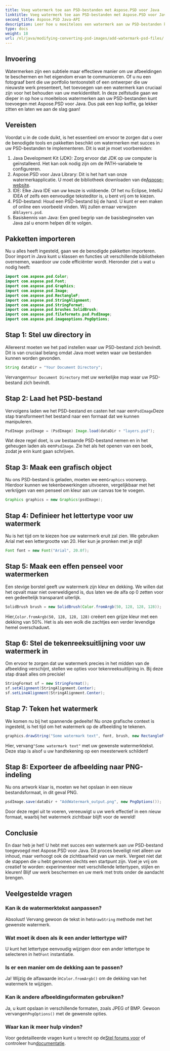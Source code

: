 ```yaml
---
title: Voeg watermerk toe aan PSD-bestanden met Aspose.PSD voor Java
linktitle: Voeg watermerk toe aan PSD-bestanden met Aspose.PSD voor Java
second_title: Aspose.PSD Java-API
description: Leer hoe u moeiteloos een watermerk aan uw PSD-bestanden kunt toevoegen met Aspose.PSD voor Java. Bescherm uw afbeeldingen met een eenvoudige stapsgewijze handleiding.
type: docs
weight: 18
url: /nl/java/modifying-converting-psd-images/add-watermark-psd-files/
---
```

## Invoering
Watermerken zijn een subtiele maar effectieve manier om uw afbeeldingen te beschermen en het eigendom ervan te communiceren. Of u nu een fotograaf bent die uw portfolio tentoonstelt of een ontwerper die uw nieuwste werk presenteert, het toevoegen van een watermerk kan cruciaal zijn voor het behouden van uw merkidentiteit. In deze zelfstudie gaan we dieper in op hoe u moeiteloos watermerken aan uw PSD-bestanden kunt toevoegen met Aspose.PSD voor Java. Dus pak een kop koffie, ga lekker zitten en laten we aan de slag gaan!
## Vereisten
Voordat u in de code duikt, is het essentieel om ervoor te zorgen dat u over de benodigde tools en pakketten beschikt om watermerken met succes in uw PSD-bestanden te implementeren. Dit is wat je moet voorbereiden:
1. Java Development Kit (JDK): Zorg ervoor dat JDK op uw computer is geïnstalleerd. Het kan ook nodig zijn om de PATH-variabele te configureren.
2. Aspose.PSD voor Java Library: Dit is het hart van onze watermerkapplicatie. U moet de bibliotheek downloaden van de[Aspose-website](https://releases.aspose.com/psd/java/).
3. IDE: Elke Java IDE van uw keuze is voldoende. Of het nu Eclipse, IntelliJ IDEA of zelfs een eenvoudige teksteditor is, u bent vrij om te kiezen.
4.  PSD-bestand: Houd een PSD-bestand bij de hand. U kunt er een maken of online een voorbeeld vinden. Wij zullen ernaar verwijzen als`layers.psd`.
5. Basiskennis van Java: Een goed begrip van de basisbeginselen van Java zal u enorm helpen dit te volgen.
## Pakketten importeren
Nu u alles heeft ingesteld, gaan we de benodigde pakketten importeren. Door import in Java kunt u klassen en functies uit verschillende bibliotheken overnemen, waardoor uw code efficiënter wordt. Hieronder ziet u wat u nodig heeft:
```java
import com.aspose.psd.Color;
import com.aspose.psd.Font;
import com.aspose.psd.Graphics;
import com.aspose.psd.Image;
import com.aspose.psd.RectangleF;
import com.aspose.psd.StringAlignment;
import com.aspose.psd.StringFormat;
import com.aspose.psd.brushes.SolidBrush;
import com.aspose.psd.fileformats.psd.PsdImage;
import com.aspose.psd.imageoptions.PngOptions;
```
## Stap 1: Stel uw directory in
Allereerst moeten we het pad instellen waar uw PSD-bestand zich bevindt. Dit is van cruciaal belang omdat Java moet weten waar uw bestanden kunnen worden gevonden. 
```java
String dataDir = "Your Document Directory";
```
 Vervangen`Your Document Directory` met uw werkelijke map waar uw PSD-bestand zich bevindt.
## Stap 2: Laad het PSD-bestand
 Vervolgens laden we het PSD-bestand en casten het naar een`PsdImage`Deze stap transformeert het bestand naar een formaat dat we kunnen manipuleren.
```java
PsdImage psdImage = (PsdImage) Image.load(dataDir + "layers.psd");
```
 Wat deze regel doet, is uw bestaande PSD-bestand nemen en in het geheugen laden als een`PsdImage`. Zie het als het openen van een boek, zodat je erin kunt gaan schrijven.
## Stap 3: Maak een grafisch object
 Nu ons PSD-bestand is geladen, moeten we een`Graphics` voorwerp. Hierdoor kunnen we tekenbewerkingen uitvoeren, vergelijkbaar met het verkrijgen van een penseel om kleur aan uw canvas toe te voegen.
```java
Graphics graphics = new Graphics(psdImage);
```
## Stap 4: Definieer het lettertype voor uw watermerk
Nu is het tijd om te kiezen hoe uw watermerk eruit zal zien. We gebruiken Arial met een lettergrootte van 20. Hier kun je pronken met je stijl!
```java
Font font = new Font("Arial", 20.0f);
```
## Stap 5: Maak een effen penseel voor watermerken
Een stevige borstel geeft uw watermerk zijn kleur en dekking. We willen dat het opvalt maar niet overweldigend is, dus laten we de alfa op 0 zetten voor een gedeeltelijk transparant uiterlijk.
```java
SolidBrush brush = new SolidBrush(Color.fromArgb(50, 128, 128, 128));
```
 Hier,`Color.fromArgb(50, 128, 128, 128)` creëert een grijze kleur met een dekking van 50%. Het is als een wolk die zachtjes een verder levendige hemel overschaduwt.
## Stap 6: Stel de tekenreeksuitlijning voor uw watermerk in
Om ervoor te zorgen dat uw watermerk precies in het midden van de afbeelding verschijnt, stellen we opties voor tekenreeksuitlijning in. Bij deze stap draait alles om precisie!
```java
StringFormat sf = new StringFormat();
sf.setAlignment(StringAlignment.Center);
sf.setLineAlignment(StringAlignment.Center);
```
## Stap 7: Teken het watermerk
We komen nu bij het spannende gedeelte! Nu onze grafische context is ingesteld, is het tijd om het watermerk op de afbeelding te tekenen.
```java
graphics.drawString("Some watermark text", font, brush, new RectangleF(0, 0, psdImage.getWidth(), psdImage.getHeight()), sf);
```
 Hier, vervang`"Some watermark text"` met uw gewenste watermerktekst. Deze stap is alsof u uw handtekening op een meesterwerk schildert!
## Stap 8: Exporteer de afbeelding naar PNG-indeling
Nu ons artwork klaar is, moeten we het opslaan in een nieuw bestandsformaat, in dit geval PNG. 
```java
psdImage.save(dataDir + "AddWatermark_output.png", new PngOptions());
```
Door deze regel uit te voeren, vereeuwigt u uw werk effectief in een nieuw formaat, waarbij het watermerk zichtbaar blijft voor de wereld!
## Conclusie
En daar heb je het! U hebt met succes een watermerk aan uw PSD-bestand toegevoegd met Aspose.PSD voor Java. Dit proces beveiligt niet alleen uw inhoud, maar verhoogt ook de zichtbaarheid van uw merk. Vergeet niet dat de stappen die u hebt genomen slechts een startpunt zijn. Voel je vrij om creatief te worden: experimenteer met verschillende lettertypen, stijlen en kleuren! Blijf uw werk beschermen en uw merk met trots onder de aandacht brengen. 
## Veelgestelde vragen
### Kan ik de watermerktekst aanpassen?
 Absoluut! Vervang gewoon de tekst in het`drawString` methode met het gewenste watermerk.
### Wat moet ik doen als ik een ander lettertype wil?
 U kunt het lettertype eenvoudig wijzigen door een ander lettertype te selecteren in het`Font` instantiatie.
### Is er een manier om de dekking aan te passen?
 Ja! Wijzig de alfawaarde in`Color.fromArgb()` om de dekking van het watermerk te wijzigen.
### Kan ik andere afbeeldingsformaten gebruiken?
 Ja, u kunt opslaan in verschillende formaten, zoals JPEG of BMP. Gewoon vervangen`PngOptions()` met de gewenste opties.
### Waar kan ik meer hulp vinden?
 Voor gedetailleerde vragen kunt u terecht op de[Stel forums voor](https://forum.aspose.com/c/psd/34) of controleer hun[documentatie](https://reference.aspose.com/psd/java/).